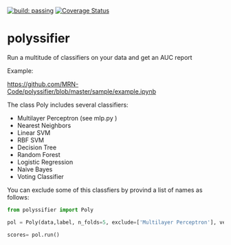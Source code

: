[![build: passing](https://img.shields.io/travis/ismav/polyssifier-1.svg)](https://travis-ci.org/ismav/polyssifier-1)
[![Coverage Status](https://coveralls.io/repos/ismav/polyssifier-1/badge.svg?branch=master&service=github)](https://coveralls.io/github/ismav/polyssifier-1?branch=master)

polyssifier
===========

Run a multitude of classifiers on your data and get an AUC report

Example: 

https://github.com/MRN-Code/polyssifier/blob/master/sample/example.ipynb

The class Poly includes several classifiers:

- Multilayer Perceptron (see mlp.py )
- Nearest Neighbors
- Linear SVM
- RBF SVM
- Decision Tree
- Random Forest
- Logistic Regression
- Naive Bayes
- Voting Classifier

You can exclude some of this classfiers by provind a list of names as follows:
```python
from polyssifier import Poly

pol = Poly(data,label, n_folds=5, exclude=['Multilayer Perceptron'], verbose =1)

scores= pol.run()
```

